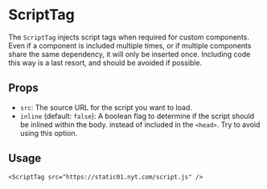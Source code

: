 # ScriptTag

The `ScriptTag` injects script tags when required for custom components. Even if a component is included multiple times,
or if multiple components share the same dependency, it will only be inserted once. Including code this way is a last
resort, and should be avoided if possible.

## Props

- `src`: The source URL for the script you want to load.
- `inline` (default: `false`): A boolean flag to determine if the script should be inlined within the body. instead of
  included in the `<head>`. Try to avoid using this option.

## Usage

```svelte
<ScriptTag src="https://static01.nyt.com/script.js" />
```
